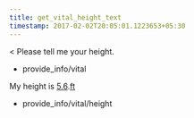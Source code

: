 ```yaml
---
title: get_vital_height_text
timestamp: 2017-02-02T20:05:01.1223653+05:30
---
```


< Please tell me your height.
* provide_info/vital

My height is [5.6](vital#vital_value).[ft](vital#vital_unit)
* provide_info/vital/height
